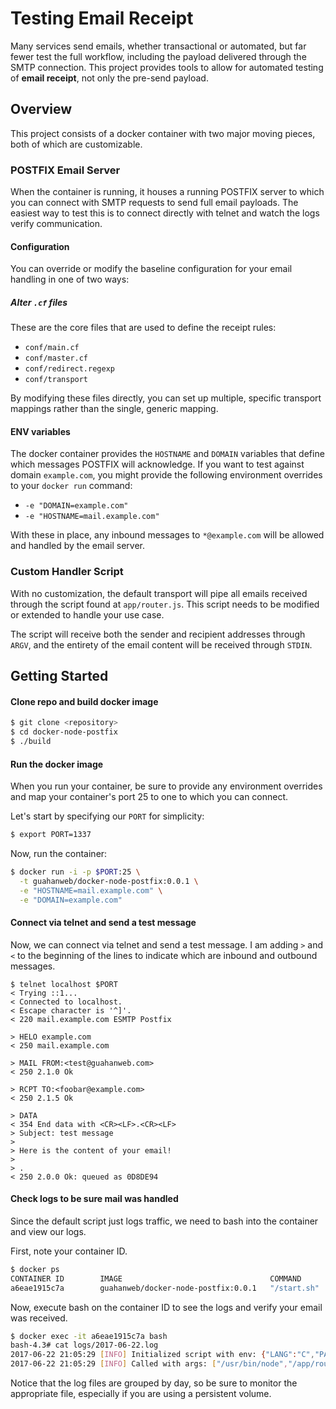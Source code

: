# Testing Email Receipt

Many services send emails, whether transactional or automated, but far fewer test the full workflow, including the payload delivered through the SMTP connection. This project provides tools to allow for automated testing of **email receipt**, not only the pre-send payload.

## Overview

This project consists of a docker container with two major moving pieces, both of which are customizable.

### POSTFIX Email Server

When the container is running, it houses a running POSTFIX server to which you can connect with SMTP requests to send full email payloads. The easiest way to test this is to connect directly with telnet and watch the logs verify communication.

#### Configuration

You can override or modify the baseline configuration for your email handling in one of two ways:

##### Alter `.cf` files

These are the core files that are used to define the receipt rules:

* `conf/main.cf`
* `conf/master.cf`
* `conf/redirect.regexp`
* `conf/transport`

By modifying these files directly, you can set up multiple, specific transport mappings rather than the single, generic mapping.

#### ENV variables

The docker container provides the `HOSTNAME` and `DOMAIN` variables that define which messages POSTFIX will acknowledge. If you want to test against domain `example.com`, you might provide the following environment overrides to your `docker run` command:

* `-e "DOMAIN=example.com"`
* `-e "HOSTNAME=mail.example.com"`

With these in place, any inbound messages to `*@example.com` will be allowed and handled by the email server.

### Custom Handler Script

With no customization, the default transport will pipe all emails received through the script found at `app/router.js`. This script needs to be modified or extended to handle your use case. 

The script will receive both the sender and recipient addresses through `ARGV`, and the entirety of the email content will be received through `STDIN`.

## Getting Started

#### Clone repo and build docker image

```sh
$ git clone <repository>
$ cd docker-node-postfix
$ ./build
```

#### Run the docker image

When you run your container, be sure to provide any environment overrides and map your container's port 25 to one to which you can connect.

Let's start by specifying our `PORT` for simplicity:

```sh
$ export PORT=1337
```

Now, run the container:

```sh
$ docker run -i -p $PORT:25 \
  -t guahanweb/docker-node-postfix:0.0.1 \
  -e "HOSTNAME=mail.example.com" \
  -e "DOMAIN=example.com"
```

#### Connect via telnet and send a test message

Now, we can connect via telnet and send a test message. I am adding `>` and `<` to the beginning of the lines to indicate which are inbound and outbound messages.

```
$ telnet localhost $PORT
< Trying ::1...
< Connected to localhost.
< Escape character is '^]'.
< 220 mail.example.com ESMTP Postfix

> HELO example.com
< 250 mail.example.com

> MAIL FROM:<test@guahanweb.com>
< 250 2.1.0 Ok

> RCPT TO:<foobar@example.com>
< 250 2.1.5 Ok

> DATA
< 354 End data with <CR><LF>.<CR><LF>
> Subject: test message
> 
> Here is the content of your email!
> 
> .
< 250 2.0.0 Ok: queued as 0D8DE94
```

#### Check logs to be sure mail was handled

Since the default script just logs traffic, we need to bash into the container and view our logs.

First, note your container ID.

```sh
$ docker ps
CONTAINER ID        IMAGE                                 COMMAND             CREATED             STATUS              PORTS                  NAMES
a6eae1915c7a        guahanweb/docker-node-postfix:0.0.1   "/start.sh"         23 seconds ago      Up 22 seconds       0.0.0.0:1337->25/tcp   stupefied_wright
```

Now, execute bash on the container ID to see the logs and verify your email was received.

```sh
$ docker exec -it a6eae1915c7a bash
bash-4.3# cat logs/2017-06-22.log
2017-06-22 21:05:29 [INFO] Initialized script with env: {"LANG":"C","PATH":"/usr/local/bin:/bin:/usr/bin"}
2017-06-22 21:05:29 [INFO] Called with args: ["/usr/bin/node","/app/router.js","test@guahanweb.com","foobar@example.com"]
```

Notice that the log files are grouped by day, so be sure to monitor the appropriate file, especially if you are using a persistent volume.
